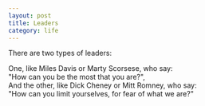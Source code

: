 ```yaml
---
layout: post
title: Leaders
category: life
---
```


There are two types of leaders:

One, like Miles Davis or Marty Scorsese, who say:  
"How can you be the most that you are?",  
And the other, like Dick Cheney or Mitt Romney, who say:  
"How can you limit yourselves, for fear of what we are?"
